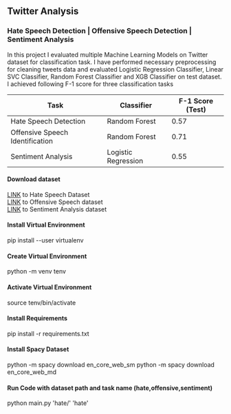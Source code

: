 ## Twitter Analysis
### Hate Speech Detection | Offensive Speech Detection | Sentiment Analysis
In this project I evaluated multiple Machine Learning Models on Twitter dataset for classification task. I have performed necessary preprocessing for cleaning tweets data and evaluated Logistic Regression Classifier, Linear SVC Classifier, Random Forest Classifier and XGB Classifier on test dataset. I achieved following F-1 score for three classification tasks

Task | Classifier | F-1 Score (Test) | 
--- | --- | --- | 
Hate Speech Detection | Random Forest | 0.57 | 
Offensive Speech Identification | Random Forest | 0.71 | 
Sentiment Analysis | Logistic Regression | 0.55 | 

#### Download dataset
[LINK](https://github.com/cardiffnlp/tweeteval/tree/main/datasets/hate) to Hate Speech Dataset <br />
[LINK](https://github.com/cardiffnlp/tweeteval/tree/main/datasets/offensive) to Offensive Speech dataset<br />
[LINK](https://github.com/cardiffnlp/tweeteval/tree/main/datasets/sentiment) to Sentiment Analysis dataset<br />

#### Install Virtual Environment
pip install --user virtualenv
#### Create Virtual Environment
python -m venv tenv
#### Activate Virtual Environment
source tenv/bin/activate
#### Install Requirements
pip install -r requirements.txt

#### Install Spacy Dataset
python -m spacy download en_core_web_sm
python -m spacy download en_core_web_md

#### Run Code with dataset path and task name (hate,offensive,sentiment)
python main.py 'hate/' 'hate'
